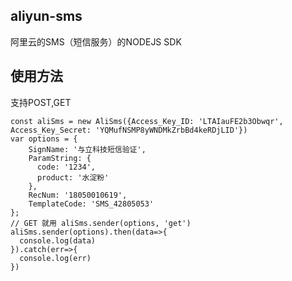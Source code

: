 ## aliyun-sms
阿里云的SMS（短信服务）的NODEJS SDK

## 使用方法
支持POST,GET

>
    const aliSms = new AliSms({Access_Key_ID: 'LTAIauFE2b3Obwqr', Access_Key_Secret: 'YQMufNSMP8yWNDMkZrbBd4keRDjLID'})
    var options = {
        SignName: '与立科技短信验证',
        ParamString: {
          code: '1234',
          product: '水淀粉'
        },
        RecNum: '18050010619', 
        TemplateCode: 'SMS_42805053'
    };
    // GET 就用 aliSms.sender(options, 'get')
    aliSms.sender(options).then(data=>{
      console.log(data)
    }).catch(err=>{
      console.log(err)
    })   
